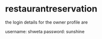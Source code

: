 # restaurantreservation


the login details  for the owner profile are 

username: shweta
password: sunshine
